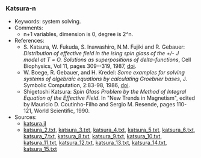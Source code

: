 ### Katsura-n

- Keywords: system solving.
- Comments: 
    - n+1 variables, dimension is 0, degree is 2^n.
- References:
    - S. Katsura, W. Fukuda, S. Inawashiro, N.M. Fujiki and R. Gebauer: *Distribution of effective field in the ising spin glass of the +/- J model at T = O. Solutions as superpositions of delta-functions*, Cell Biophysics, Vol 11, pages 309--319, 1987, [doi](https://link.springer.com/article/10.1007/BF02797126).
    - W. Boege, R. Gebauer, and H. Kredel:
    *Some examples for solving systems of algebraic equations by
    calculating Groebner bases*, J. Symbolic Computation, 2:83-98, 1986, [doi](https://doi.org/10.1016/S0747-7171(86)80014-1).
    - Shigetoshi Katsura:
    *Spin Glass Problem by the Method of Integral Equation
    of the Effective Field*. In "New Trends in Magnetism",
    edited by Mauricio D. Coutinho-Filho and Sergio M. Resende,
    pages 110-121, World Scientific, 1990.
- Sources:
    - [katsura.jl](./systems/katsura/katsura.jl)
    - [katsura_2.txt](./systems/katsura/txt/katsura_2.txt), [katsura_3.txt](./systems/katsura/txt/katsura_3.txt), [katsura_4.txt](./systems/katsura/txt/katsura_4.txt), [katsura_5.txt](./systems/katsura/txt/katsura_5.txt), [katsura_6.txt](./systems/katsura/txt/katsura_6.txt), [katsura_7.txt](./systems/katsura/txt/katsura_7.txt), [katsura_8.txt](./systems/katsura/txt/katsura_8.txt), [katsura_9.txt](./systems/katsura/txt/katsura_9.txt), [katsura_10.txt](./systems/katsura/txt/katsura_10.txt), [katsura_11.txt](./systems/katsura/txt/katsura_11.txt), [katsura_12.txt](./systems/katsura/txt/katsura_12.txt), [katsura_13.txt](./systems/katsura/txt/katsura_13.txt), [katsura_14.txt](./systems/katsura/txt/katsura_14.txt), [katsura_15.txt](./systems/katsura/txt/katsura_15.txt)